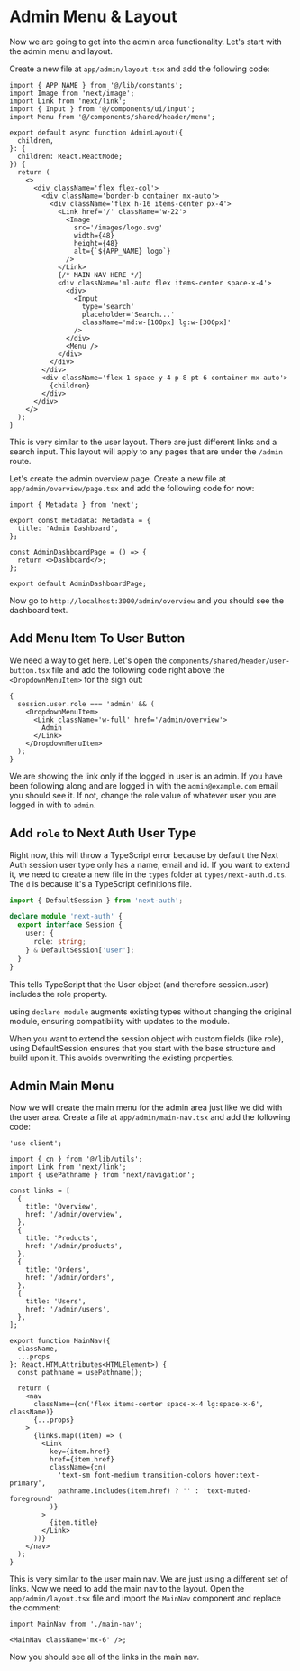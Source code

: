 # Admin Menu & Layout

Now we are going to get into the admin area functionality. Let's start with the admin menu and layout.

Create a new file at `app/admin/layout.tsx` and add the following code:

```tsx
import { APP_NAME } from '@/lib/constants';
import Image from 'next/image';
import Link from 'next/link';
import { Input } from '@/components/ui/input';
import Menu from '@/components/shared/header/menu';

export default async function AdminLayout({
  children,
}: {
  children: React.ReactNode;
}) {
  return (
    <>
      <div className='flex flex-col'>
        <div className='border-b container mx-auto'>
          <div className='flex h-16 items-center px-4'>
            <Link href='/' className='w-22'>
              <Image
                src='/images/logo.svg'
                width={48}
                height={48}
                alt={`${APP_NAME} logo`}
              />
            </Link>
            {/* MAIN NAV HERE */}
            <div className='ml-auto flex items-center space-x-4'>
              <div>
                <Input
                  type='search'
                  placeholder='Search...'
                  className='md:w-[100px] lg:w-[300px]'
                />
              </div>
              <Menu />
            </div>
          </div>
        </div>
        <div className='flex-1 space-y-4 p-8 pt-6 container mx-auto'>
          {children}
        </div>
      </div>
    </>
  );
}
```

This is very similar to the user layout. There are just different links and a search input. This layout will apply to any pages that are under the `/admin` route.

Let's create the admin overview page. Create a new file at `app/admin/overview/page.tsx` and add the following code for now:

```tsx
import { Metadata } from 'next';

export const metadata: Metadata = {
  title: 'Admin Dashboard',
};

const AdminDashboardPage = () => {
  return <>Dashboard</>;
};

export default AdminDashboardPage;
```

Now go to `http://localhost:3000/admin/overview` and you should see the dashboard text.

## Add Menu Item To User Button

We need a way to get here. Let's open the `components/shared/header/user-button.tsx` file and add the following code right above the `<DropdownMenuItem>` for the sign out:

```tsx
{
  session.user.role === 'admin' && (
    <DropdownMenuItem>
      <Link className='w-full' href='/admin/overview'>
        Admin
      </Link>
    </DropdownMenuItem>
  );
}
```

We are showing the link only if the logged in user is an admin. If you have been following along and are logged in with the `admin@example.com` email you should see it. If not, change the role value of whatever user you are logged in with to `admin`.

## Add `role` to Next Auth User Type

Right now, this will throw a TypeScript error because by default the Next Auth session user type only has a name, email and id. If you want to extend it, we need to create a new file in the `types` folder at `types/next-auth.d.ts`. The `d` is because it's a TypeScript definitions file.

```ts
import { DefaultSession } from 'next-auth';

declare module 'next-auth' {
  export interface Session {
    user: {
      role: string;
    } & DefaultSession['user'];
  }
}

```

This tells TypeScript that the User object (and therefore session.user) includes the role property.

using `declare module` augments existing types without changing the original module, ensuring compatibility with updates to the module.

When you want to extend the session object with custom fields (like role), using DefaultSession ensures that you start with the base structure and build upon it. This avoids overwriting the existing properties.

## Admin Main Menu

Now we will create the main menu for the admin area just like we did with the user area. Create a file at `app/admin/main-nav.tsx` and add the following code:

```tsx
'use client';

import { cn } from '@/lib/utils';
import Link from 'next/link';
import { usePathname } from 'next/navigation';

const links = [
  {
    title: 'Overview',
    href: '/admin/overview',
  },
  {
    title: 'Products',
    href: '/admin/products',
  },
  {
    title: 'Orders',
    href: '/admin/orders',
  },
  {
    title: 'Users',
    href: '/admin/users',
  },
];

export function MainNav({
  className,
  ...props
}: React.HTMLAttributes<HTMLElement>) {
  const pathname = usePathname();

  return (
    <nav
      className={cn('flex items-center space-x-4 lg:space-x-6', className)}
      {...props}
    >
      {links.map((item) => (
        <Link
          key={item.href}
          href={item.href}
          className={cn(
            'text-sm font-medium transition-colors hover:text-primary',
            pathname.includes(item.href) ? '' : 'text-muted-foreground'
          )}
        >
          {item.title}
        </Link>
      ))}
    </nav>
  );
}
```

This is very similar to the user main nav. We are just using a different set of links.
Now we need to add the main nav to the layout. Open the `app/admin/layout.tsx` file and import the `MainNav` component and replace the comment:

```tsx
import MainNav from './main-nav';

<MainNav className='mx-6' />;
```

Now you should see all of the links in the main nav.
